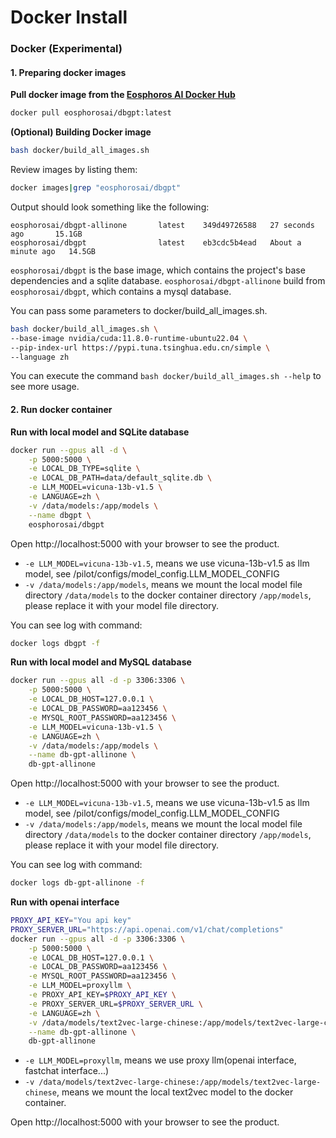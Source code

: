 Docker Install
==================================

### Docker (Experimental)

#### 1. Preparing docker images

**Pull docker image from the [Eosphoros AI Docker Hub](https://hub.docker.com/u/eosphorosai)**

```bash
docker pull eosphorosai/dbgpt:latest
```

**(Optional) Building Docker image**

```bash
bash docker/build_all_images.sh
```

Review images by listing them:

```bash
docker images|grep "eosphorosai/dbgpt"
```

Output should look something like the following:

```
eosphorosai/dbgpt-allinone       latest    349d49726588   27 seconds ago       15.1GB
eosphorosai/dbgpt                latest    eb3cdc5b4ead   About a minute ago   14.5GB
```

`eosphorosai/dbgpt` is the base image, which contains the project's base dependencies and a sqlite database. `eosphorosai/dbgpt-allinone` build from `eosphorosai/dbgpt`, which contains a mysql database.

You can pass some parameters to docker/build_all_images.sh.
```bash
bash docker/build_all_images.sh \
--base-image nvidia/cuda:11.8.0-runtime-ubuntu22.04 \
--pip-index-url https://pypi.tuna.tsinghua.edu.cn/simple \
--language zh
```

You can execute the command `bash docker/build_all_images.sh --help` to see more usage.

#### 2. Run docker container

**Run with local model and SQLite database**

```bash
docker run --gpus all -d \
    -p 5000:5000 \
    -e LOCAL_DB_TYPE=sqlite \
    -e LOCAL_DB_PATH=data/default_sqlite.db \
    -e LLM_MODEL=vicuna-13b-v1.5 \
    -e LANGUAGE=zh \
    -v /data/models:/app/models \
    --name dbgpt \
    eosphorosai/dbgpt
```

Open http://localhost:5000 with your browser to see the product.


- `-e LLM_MODEL=vicuna-13b-v1.5`, means we use vicuna-13b-v1.5 as llm model, see /pilot/configs/model_config.LLM_MODEL_CONFIG
- `-v /data/models:/app/models`, means we mount the local model file directory `/data/models` to the docker container directory `/app/models`, please replace it with your model file directory.

You can see log with command:

```bash
docker logs dbgpt -f
```

**Run with local model and MySQL database**

```bash
docker run --gpus all -d -p 3306:3306 \
    -p 5000:5000 \
    -e LOCAL_DB_HOST=127.0.0.1 \
    -e LOCAL_DB_PASSWORD=aa123456 \
    -e MYSQL_ROOT_PASSWORD=aa123456 \
    -e LLM_MODEL=vicuna-13b-v1.5 \
    -e LANGUAGE=zh \
    -v /data/models:/app/models \
    --name db-gpt-allinone \
    db-gpt-allinone
```

Open http://localhost:5000 with your browser to see the product.


- `-e LLM_MODEL=vicuna-13b-v1.5`, means we use vicuna-13b-v1.5 as llm model, see /pilot/configs/model_config.LLM_MODEL_CONFIG
- `-v /data/models:/app/models`, means we mount the local model file directory `/data/models` to the docker container directory `/app/models`, please replace it with your model file directory.

You can see log with command:

```bash
docker logs db-gpt-allinone -f
```

**Run with openai interface**

```bash
PROXY_API_KEY="You api key"
PROXY_SERVER_URL="https://api.openai.com/v1/chat/completions"
docker run --gpus all -d -p 3306:3306 \
    -p 5000:5000 \
    -e LOCAL_DB_HOST=127.0.0.1 \
    -e LOCAL_DB_PASSWORD=aa123456 \
    -e MYSQL_ROOT_PASSWORD=aa123456 \
    -e LLM_MODEL=proxyllm \
    -e PROXY_API_KEY=$PROXY_API_KEY \
    -e PROXY_SERVER_URL=$PROXY_SERVER_URL \
    -e LANGUAGE=zh \
    -v /data/models/text2vec-large-chinese:/app/models/text2vec-large-chinese \
    --name db-gpt-allinone \
    db-gpt-allinone
```

- `-e LLM_MODEL=proxyllm`, means we use proxy llm(openai interface, fastchat interface...)
- `-v /data/models/text2vec-large-chinese:/app/models/text2vec-large-chinese`, means we mount the local text2vec model to the docker container.


Open http://localhost:5000 with your browser to see the product.
